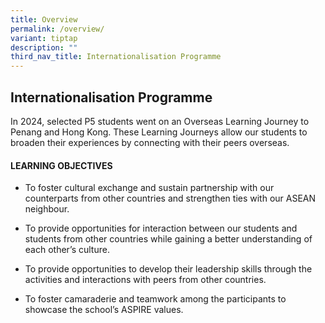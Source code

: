 ```yaml
---
title: Overview
permalink: /overview/
variant: tiptap
description: ""
third_nav_title: Internationalisation Programme
---
```

<h2>Internationalisation Programme</h2>
<p>In 2024, selected P5 students went on an Overseas Learning Journey to
Penang and Hong Kong. These Learning Journeys allow our students to broaden
their experiences by connecting with their peers overseas.</p>
<h4>LEARNING OBJECTIVES</h4>
<ul data-tight="true" class="tight">
<li>
<p>To foster cultural exchange and sustain partnership with our counterparts
from other countries and strengthen ties with our ASEAN neighbour.</p>
</li>
<li>
<p>To provide opportunities for interaction between our students and students
from other countries while gaining a better understanding of each other’s
culture.</p>
</li>
<li>
<p>To provide opportunities to develop their leadership skills through the
activities and interactions with peers from other countries.</p>
</li>
<li>
<p>To foster camaraderie and teamwork among the participants to showcase
the school’s ASPIRE values.</p>
</li>
</ul>
<p></p>